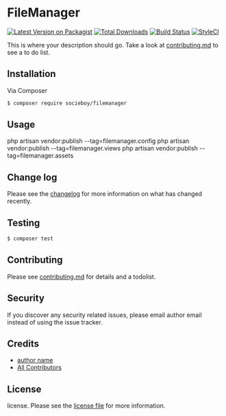 # FileManager

[![Latest Version on Packagist][ico-version]][link-packagist]
[![Total Downloads][ico-downloads]][link-downloads]
[![Build Status][ico-travis]][link-travis]
[![StyleCI][ico-styleci]][link-styleci]

This is where your description should go. Take a look at [contributing.md](contributing.md) to see a to do list.

## Installation

Via Composer

``` bash
$ composer require socieboy/filemanager
```

## Usage

php artisan vendor:publish --tag=filemanager.config
php artisan vendor:publish --tag=filemanager.views
php artisan vendor:publish --tag=filemanager.assets

## Change log

Please see the [changelog](changelog.md) for more information on what has changed recently.

## Testing

``` bash
$ composer test
```

## Contributing

Please see [contributing.md](contributing.md) for details and a todolist.

## Security

If you discover any security related issues, please email author email instead of using the issue tracker.

## Credits

- [author name][link-author]
- [All Contributors][link-contributors]

## License

license. Please see the [license file](license.md) for more information.

[ico-version]: https://img.shields.io/packagist/v/socieboy/filemanager.svg?style=flat-square
[ico-downloads]: https://img.shields.io/packagist/dt/socieboy/filemanager.svg?style=flat-square
[ico-travis]: https://img.shields.io/travis/socieboy/filemanager/master.svg?style=flat-square
[ico-styleci]: https://styleci.io/repos/12345678/shield

[link-packagist]: https://packagist.org/packages/socieboy/filemanager
[link-downloads]: https://packagist.org/packages/socieboy/filemanager
[link-travis]: https://travis-ci.org/socieboy/filemanager
[link-styleci]: https://styleci.io/repos/12345678
[link-author]: https://github.com/socieboy
[link-contributors]: ../../contributors
